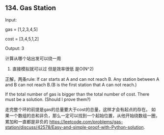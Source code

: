 ## 134. Gas Station
Input: 

gas  = [1,2,3,4,5]

cost = [3,4,5,1,2]

Output: 3

计算从哪个站出发可以绕一周

1. 直接模拟就可以过 但是效率很低 是O(N^2)

正解，两条rule:
If car starts at A and can not reach B. Any station between A and B
can not reach B.(B is the first station that A can not reach.)

If the total number of gas is bigger than the total number of cost. There must be a solution.
(Should I prove them?)

走完整个环的前提是gas的总量要大于cost的总量，这样才会有起点的存在。
如果一个数组的总和非负，那么一定可以找到一个起始位置，从他开始绕数组一圈，累加和一直都是非负的
https://leetcode.com/problems/gas-station/discuss/42578/Easy-and-simple-proof-with-Python-solution.
